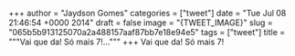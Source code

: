 
+++
author = "Jaydson Gomes"
categories = ["tweet"]
date = "Tue Jul 08 21:46:54 +0000 2014"
draft = false
image = "{TWEET_IMAGE}"
slug = "065b5b913125070a2a488157aaf87bb7e18e94e5"
tags = ["tweet"]
title = """Vai que da! Só mais 7!..."""
+++
Vai que da! Só mais 7!

